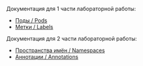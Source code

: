 Документация для 1 части лабораторной работы:
-  [Поды / Pods](Documentation/Pods)
-  [Метки / Labels](Documentation/Labels)

Документация для 2 части лабораторной работы:
-  [Пространства имён / Namespaces](Documentation/Namespaces)
-  [Аннотации / Annotations](Documentation/Annotations)
